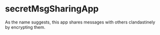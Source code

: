 # secretMsgSharingApp


As the name suggests, this app shares messages with others clandastinely by encrypting them.
